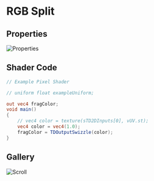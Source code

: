 # RGB Split

## Properties
![Properties](https://user-images.githubusercontent.com/21966381/115397601-3dd63100-a221-11eb-89bc-ef2b3bc9a5b1.JPG)

## Shader Code

```glsl
// Example Pixel Shader

// uniform float exampleUniform;

out vec4 fragColor;
void main()
{
	// vec4 color = texture(sTD2DInputs[0], vUV.st);
	vec4 color = vec4(1.0);
	fragColor = TDOutputSwizzle(color);
}
```

## Gallery

![Scroll](https://user-images.githubusercontent.com/21966381/115666332-6a07c400-a37f-11eb-9c2d-be92ac972319.gif)
